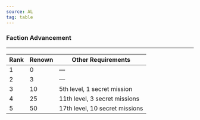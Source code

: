 ```yaml
---
source: AL 
tag: table
---
```


### Faction Advancement
---
|Rank|Renown|Other Requirements|
|----|----|----------|
|1|0|—|
|2|3|—|
|3|10|5th level, 1 secret mission|
|4|25|11th level, 3 secret missions|
|5|50|17th level, 10 secret missions|
